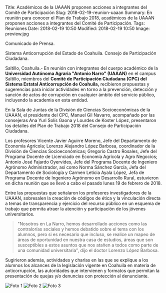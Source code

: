 Title: Académicos de la UAAAN proponen acciones a integrantes del Comité de Participación
Slug: 2018-02-19-reunion-uaaan
Summary: En reunión para conocer el Plan de Trabajo 2018, académicos de la UAAAN proponen acciones a integrantes del Comité de Participación.
Tags: Reuniones
Date: 2018-02-19 10:50
Modified: 2018-02-19 10:50
Image: preview.jpg


Comunicado de Prensa.

Sistema Anticorrupción del Estado de Coahuila. Consejo de Participación Ciudadana.

Saltillo, Coahuila.- En reunión con integrantes del cuerpo académico de la **Universidad Autónoma Agraria "Antonio Narro" (UAAAN)** en el campus Saltillo, miembros del **Comité de Participación Ciudadana (CPC) del Sistema Estatal Anticorrupción de Coahuila,** recibieron propuestas y sugerencias para iniciar actividades en torno a la prevención, detección y sanción de actos de corrupción en cualquier ámbito del servicio público, incluyendo la academia en esta entidad.

En la Sala de Juntas de la División de Ciencias Socioeconómicas de la UAAAN, el presidente del CPC, Manuel Gil Navarro, acompañado por las consejeras Ana Yuri Solís Gaona y Lourdes de Koster López, presentaron los detalles del Plan de Trabajo 2018 del Consejo de Participación Ciudadana.

Los profesores Vicente Javier Aguirre Moreno, Jefe del Departamento de Economía Agrícola; Lorenzo Alejandro López Barbosa, coordinador de la División de Ciencias Socioeconómicas; Gregorio Castro Rosales, Jefe del Programa Docente de Licenciado en Economía Agrícola y Agro Negocios; Antonio José Fajardo Oyervides, Jefe del Programa Docente de Ingeniero Agrónomo Administrador, así como Norma Sánchez García, Jefa del Departamento de Sociología y Carmen Leticia Ayala López, Jefa de Programa Docente de Ingeniero Agrónomo en Desarrollo Rural, estuvieron en dicha reunión que se llevó a cabo el pasado lunes 19 de febrero de 2018.

Entre las propuestas que señalaron los profesores investigadores de la UAAAN, sobresalen la creación de códigos de ética y la vinculación directa a temas de transparencia y ejercicio del recurso público en un esquema de trabajo que permita atraer la atención y participación de los jóvenes universitarios.

> "Nosotros en La Narro, hemos desarrollado acciones como las contralorías sociales y hemos debatido sobre el tema con los alumnos, pero si es necesario que incluso, se realice un mapeo de áreas de oportunidad en nuestra casa de estudios, áreas que son susceptibles a estos asuntos que nos atañen a todos como parte de una comunidad universitaria", dijo el doctor Lorenzo López Barbosa.

Sugirieron además, actividades y charlas en las que se explique a los alumnos los alcances de la legislación vigente en Coahuila en materia de anticorrupción, las autoridades que intervienen y formatos que permitan la presentación de quejas y/o denuncias con protección al denunciante.

<img class="img-fluid" src="foto-01.jpg" alt="Foto 1">

<img class="img-fluid" src="foto-02.jpg" alt="Foto 2">

<img class="img-fluid" src="foto-03.jpg" alt="Foto 3">
